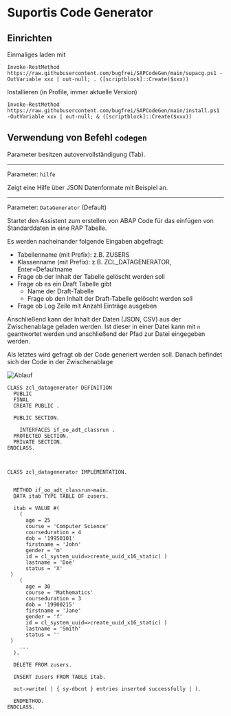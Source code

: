 # Suportis Code Generator

## Einrichten

Einmaliges laden mit

```
Invoke-RestMethod https://raw.githubusercontent.com/bugfrei/SAPCodeGen/main/supacg.ps1 -OutVariable xxx | out-null; . ([scriptblock]::Create($xxx))
````

Installieren (in Profile, immer aktuelle Version)


```
Invoke-RestMethod https://raw.githubusercontent.com/bugfrei/SAPCodeGen/main/install.ps1 -OutVariable xxx | out-null; & ([scriptblock]::Create($xxx))
```

## Verwendung von Befehl `codegen`

Parameter besitzen autovervollständigung (Tab).

---

Parameter: `hilfe`

Zeigt eine Hilfe über JSON Datenformate mit Beispiel an.

---

Parameter: `DataGenerator` (Default)

Startet den Assistent zum erstellen von ABAP Code für das einfügen von Standarddaten in eine RAP Tabelle.

Es werden nacheinander folgende Eingaben abgefragt:

- Tabellenname (mit Prefix): z.B. ZUSERS
- Klassenname (mit Prefix): z.B. ZCL_DATAGENERATOR, Enter=Defaultname
- Frage ob der Inhalt der Tabelle gelöscht werden soll
- Frage ob es ein Draft Tabelle gibt
  - Name der Draft-Tabelle
  - Frage ob den Inhalt der Draft-Tabelle gelöscht werden soll
- Frage ob Log Zeile mit Anzahl Einträge ausgeben
  
Anschließend kann der Inhalt der Daten (JSON, CSV) aus der Zwischenablage geladen werden. Ist dieser in einer Datei kann mit `n` geantwortet werden und anschließend der Pfad zur Datei eingegeben werden.

Als letztes wird gefragt ob der Code generiert werden soll. Danach befindet sich der Code in der Zwischenablage

![Ablauf](pics/pic1.png)

```
CLASS zcl_datagenerator DEFINITION
  PUBLIC
  FINAL
  CREATE PUBLIC .

  PUBLIC SECTION.

    INTERFACES if_oo_adt_classrun .
  PROTECTED SECTION.
  PRIVATE SECTION.
ENDCLASS.



CLASS zcl_datagenerator IMPLEMENTATION.


  METHOD if_oo_adt_classrun~main.
  DATA itab TYPE TABLE OF zusers.

  itab = VALUE #(
    (
      age = 25
      course = 'Computer Science'
      courseduration = 4
      dob = '19950101'
      firstname = 'John'
      gender = 'm'
      id = cl_system_uuid=>create_uuid_x16_static( )
      lastname = 'Doe'
      status = 'X'
 )
    (
      age = 30
      course = 'Mathematics'
      courseduration = 3
      dob = '19900215'
      firstname = 'Jane'
      gender = 'f'
      id = cl_system_uuid=>create_uuid_x16_static( )
      lastname = 'Smith'
      status = ''
 )
    ...
  ).

  DELETE FROM zusers.

  INSERT zusers FROM TABLE itab.

  out->write( | { sy-dbcnt } entries inserted successfully | ).

  ENDMETHOD.
ENDCLASS.
```
